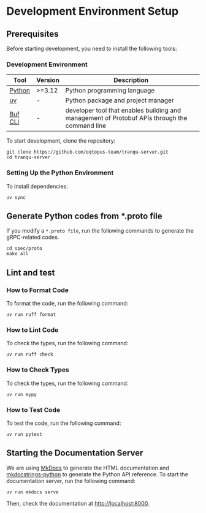 
# Development Environment Setup

## Prerequisites

Before starting development, you need to install the following tools:

### Development Environment

| Tool                                            | Version | Description                        |
|-------------------------------------------------|---------|------------------------------------|
| [Python](https://www.python.org/downloads/)     | >=3.12  | Python programming language        |
| [uv](https://docs.astral.sh/uv/)                | -       | Python package and project manager |
| [Buf CLI](https://buf.build/docs/installation/) | -       | developer tool that enables building and management of Protobuf APIs through the command line |

To start development, clone the repository:

```shell
git clone https://github.com/oqtopus-team/tranqu-server.git
cd tranqu-server
```

### Setting Up the Python Environment

To install dependencies:

```shell
uv sync
```

## Generate Python codes from *.proto file

If you modify a `*.proto file`, run the following commands to generate the gRPC-related codes.

```shell
cd spec/proto
make all
```

## Lint and test

### How to Format Code

To format the code, run the following command:

```shell
uv run ruff format
```

### How to Lint Code

To check the types, run the following command:

```shell
uv run ruff check
```

### How to Check Types

To check the types, run the following command:

```shell
uv run mypy
```

### How to Test Code

To test the code, run the following command:

```shell
uv run pytest
```

## Starting the Documentation Server

We are using [MkDocs](https://www.mkdocs.org/) to generate the HTML documentation and [mkdocstrings-python](https://mkdocstrings.github.io/python/) to generate the Python API reference.
To start the documentation server, run the following command:

```shell
uv run mkdocs serve
```

Then, check the documentation at [http://localhost:8000](http://localhost:8000).

